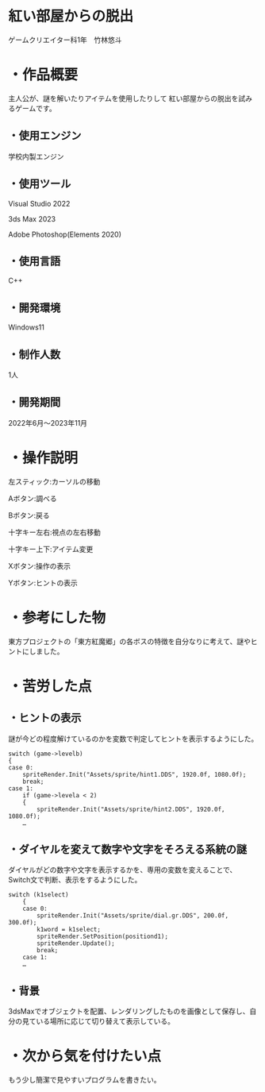 # 紅い部屋からの脱出

ゲームクリエイター科1年　竹林悠斗

# ・作品概要
主人公が、謎を解いたりアイテムを使用したりして
紅い部屋からの脱出を試みるゲームです。

## ・使用エンジン
学校内製エンジン

## ・使用ツール
Visual Studio 2022

3ds Max 2023

Adobe Photoshop(Elements 2020)

## ・使用言語

 C++

## ・開発環境
Windows11

## ・制作人数
1人

## ・開発期間
2022年6月～2023年11月

# ・操作説明
左スティック:カーソルの移動

Aボタン:調べる

Bボタン:戻る

十字キー左右:視点の左右移動

十字キー上下:アイテム変更

Xボタン:操作の表示

Yボタン:ヒントの表示

# ・参考にした物
東方プロジェクトの「東方紅魔郷」の各ボスの特徴を自分なりに考えて、謎やヒントにしました。

# ・苦労した点
## ・ヒントの表示
謎が今どの程度解けているのかを変数で判定してヒントを表示するようにした。

	switch (game->levelb)
	{
	case 0:
		spriteRender.Init("Assets/sprite/hint1.DDS", 1920.0f, 1080.0f);
		break;
	case 1:
		if (game->levela < 2)
		{
            spriteRender.Init("Assets/sprite/hint2.DDS", 1920.0f, 1080.0f);
        …

## ・ダイヤルを変えて数字や文字をそろえる系統の謎
ダイヤルがどの数字や文字を表示するかを、専用の変数を変えることで、
Switch文で判断、表示をするようにした。

    switch (k1select)
		{
		case 0:
			spriteRender.Init("Assets/sprite/dial.gr.DDS", 200.0f, 300.0f);
			k1word = k1select;
			spriteRender.SetPosition(positiond1);
			spriteRender.Update();
			break;
		case 1:
        …

## ・背景
3dsMaxでオブジェクトを配置、レンダリングしたものを画像として保存し、自分の見ている場所に応じて切り替えて表示している。

# ・次から気を付けたい点
もう少し簡潔で見やすいプログラムを書きたい。